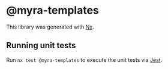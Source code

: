 # @myra-templates

This library was generated with [Nx](https://nx.dev).

## Running unit tests

Run `nx test @myra-templates` to execute the unit tests via [Jest](https://jestjs.io).
